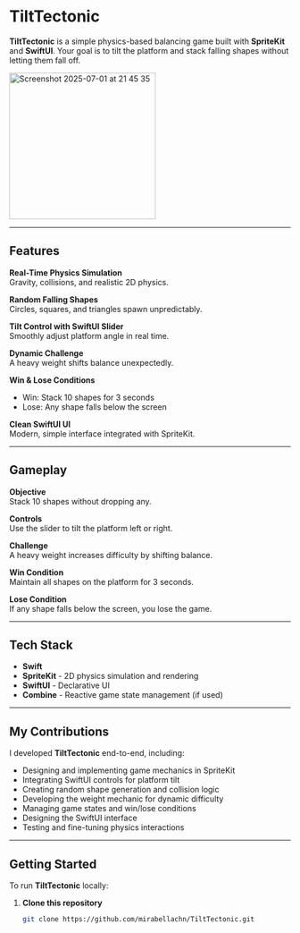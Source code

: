 # TiltTectonic

**TiltTectonic** is a simple physics-based balancing game built with **SpriteKit** and **SwiftUI**. Your goal is to tilt the platform and stack falling shapes without letting them fall off.

<img width="262" alt="Screenshot 2025-07-01 at 21 45 35" src="https://github.com/user-attachments/assets/3675da5a-3241-4e8b-a548-ee8b19447bfc" />

---

## Features

**Real-Time Physics Simulation**  
Gravity, collisions, and realistic 2D physics.

**Random Falling Shapes**  
Circles, squares, and triangles spawn unpredictably.

**Tilt Control with SwiftUI Slider**  
Smoothly adjust platform angle in real time.

**Dynamic Challenge**  
A heavy weight shifts balance unexpectedly.

**Win & Lose Conditions**  
- Win: Stack 10 shapes for 3 seconds  
- Lose: Any shape falls below the screen

**Clean SwiftUI UI**  
Modern, simple interface integrated with SpriteKit.

---

## Gameplay

**Objective**  
Stack 10 shapes without dropping any.

**Controls**  
Use the slider to tilt the platform left or right.

**Challenge**  
A heavy weight increases difficulty by shifting balance.

**Win Condition**  
Maintain all shapes on the platform for 3 seconds.

**Lose Condition**  
If any shape falls below the screen, you lose the game.

---

## Tech Stack

- **Swift**
- **SpriteKit** - 2D physics simulation and rendering
- **SwiftUI** - Declarative UI
- **Combine** - Reactive game state management (if used)

---

## My Contributions

I developed **TiltTectonic** end-to-end, including:

- Designing and implementing game mechanics in SpriteKit
- Integrating SwiftUI controls for platform tilt
- Creating random shape generation and collision logic
- Developing the weight mechanic for dynamic difficulty
- Managing game states and win/lose conditions
- Designing the SwiftUI interface
- Testing and fine-tuning physics interactions

---

## Getting Started

To run **TiltTectonic** locally:

1. **Clone this repository**
   ```bash
   git clone https://github.com/mirabellachn/TiltTectonic.git

